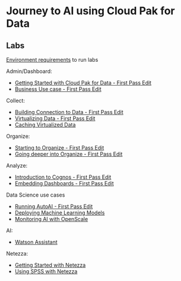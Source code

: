 # Journey to AI using Cloud Pak for Data

## Labs

[Environment requirements](environmentSetup.md) to run labs

Admin/Dashboard:
 - [Getting Started with Cloud Pak for Data - First Pass Edit](labs/gettingstarted/getstarted.md)
 - [Business Use case - First Pass Edit](labs/usecase/usecase.md)

Collect:
 - [Building Connection to Data - First Pass Edit](labs/collect-connections/collect-connections.md)
 - [Virtualizing Data - First Pass Edit](labs/collect-virtualize/collect-virtualize.md)
 - [Caching Virtualized Data](labs/dv-caching/dv-caching.md)

Organize:
 - [Starting to Organize - First Pass Edit](labs/organize/organize.md)
 - [Going deeper into Organize - First Pass Edit](labs/organize-deeper/organize-deeper.md)

Analyze:
 - [Introduction to Cognos - First Pass Edit](labs/cognos-intro/cognos-intro.md)
 - [Embedding Dashboards - First Pass Edit](labs/cde-embed/cde-embed.md)

Data Science use cases
 - [Running AutoAI - First Pass Edit](labs/autoai/autoai.md)
 - [Deploying Machine Learning Models](labs/deploy/deploy.md)
 - [Monitoring AI with OpenScale](labs/monitor-ai/monitor-ai.md)

AI:
 - [Watson Assistant](labs/watson-assist/watson-assist.md)

Netezza:
 - [Getting Started with Netezza](labs/npsgetstarted/npsgetstarted.md)
 - [Using SPSS with Netezza](labs/spss-nps/spss-nps.md)
